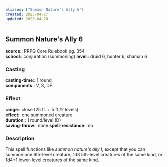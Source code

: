 ```yaml
---
aliases: ["Summon Nature's Ally 6"]
created: 2023-04-27
updated: 2023-04-28
---
```


## Summon Nature's Ally 6

**source**:: PRPG Core Rulebook pg. 354  
**school**:: conjuration (summoning)
**level**:: druid 6, hunter 6, shaman 6

### Casting

**casting-time**:: 1 round  
**components**:: V, S, DF

### Effect

**range**:: close (25 ft. + 5 ft./2 levels)  
**effect**:: one summoned creature  
**duration**:: 1 round/level (D)  
**saving-throw**:: none
**spell-resistance**:: no

### Description

This spell functions like *summon nature's ally I*, except that you can summon one 6th-level creature, 1d3 5th-level creatures of the same kind, or 1d4+1 lower-level creatures of the same kind.
